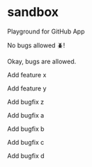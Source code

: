 # sandbox

Playground for GitHub App

No bugs allowed :beetle:!

Okay, bugs are allowed.

Add feature x

Add feature y

Add bugfix z

Add bugfix a

Add bugfix b

Add bugfix c

Add bugfix d